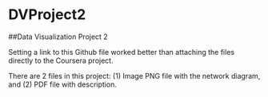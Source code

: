# DVProject2
##Data Visualization Project 2

Setting a link to this Github file worked better than attaching the files directly to the Coursera project.

There are 2 files in this project: (1) Image PNG file with the network diagram, and (2) PDF file with description.


